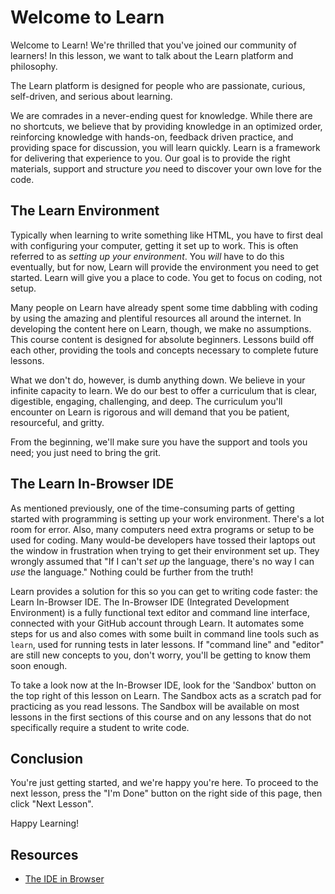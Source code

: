 # Welcome to Learn

Welcome to Learn! We're thrilled that you've joined our community of
learners! In this lesson, we want to talk about the Learn platform and
philosophy.

The Learn platform is designed for people who are passionate, curious,
self-driven, and serious about learning.

We are comrades in a never-ending quest for knowledge. While there are no
shortcuts, we believe that by providing knowledge in an optimized order,
reinforcing knowledge with hands-on, feedback driven practice, and providing
space for discussion, you will learn quickly. Learn is a framework for
delivering that experience to you. Our goal is to provide the right materials,
support and structure _you_ need to discover your own love for the code.

## The Learn Environment

Typically when learning to write something like HTML, you have to first deal
with configuring your computer, getting it set up to work. This is often
referred to as _setting up your environment_. You _will_ have to do this
eventually, but for now, Learn will provide the environment you need to get
started. Learn will give you a place to code. You get to focus on coding, not
setup.

Many people on Learn have already spent some time dabbling with coding by using
the amazing and plentiful resources all around the internet. In developing the
content here on Learn, though, we make no assumptions. This course content is
designed for absolute beginners. Lessons build off each other, providing the
tools and concepts necessary to complete future lessons.

What we don't do, however, is dumb anything down. We believe in your infinite
capacity to learn. We do our best to offer a curriculum that is clear,
digestible, engaging, challenging, and deep. The curriculum you'll encounter on
Learn is rigorous and will demand that you be patient, resourceful, and gritty.

From the beginning, we'll make sure you have the support and tools you need;
you just need to bring the grit.

## The Learn In-Browser IDE

As mentioned previously, one of the time-consuming parts of getting started
with programming is setting up your work environment. There's a lot room for
error. Also, many computers need extra programs or setup to be used for
coding. Many would-be developers have tossed their laptops out the window in
frustration when trying to get their environment set up. They wrongly assumed
that "If I can't _set up_ the language, there's no way I can _use_ the language."
Nothing could be further from the truth!

Learn provides a solution for this so you can get to writing code faster: the
Learn In-Browser IDE. The In-Browser IDE (Integrated Development Environment) is
a fully functional text editor and command line interface, connected with your
GitHub account through Learn. It automates some steps for us and also comes with
some built in command line tools such as `learn`, used for running tests in
later lessons. If "command line" and "editor" are still new concepts to you,
don't worry, you'll be getting to know them soon enough.

To take a look now at the In-Browser IDE, look for the 'Sandbox' button on the
top right of this lesson on Learn. The Sandbox acts as a scratch pad for
practicing as you read lessons. The Sandbox will be available on most lessons in
the first sections of this course and on any lessons that do not specifically
require a student to write code.

## Conclusion

You're just getting started, and we're happy you're here. To proceed to the next
lesson, press the "I'm Done" button on the right side of this page, then click
"Next Lesson".

Happy Learning!

## Resources

- [The IDE in Browser][ibide]

[ibide]: https://help.learn.co/about-learn/navigating-learn/ide-in-browser
[learn]: https://learn.co
